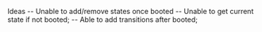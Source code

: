 Ideas
-- Unable to add/remove states once booted
-- Unable to get current state if not booted;
-- Able to add transitions after booted;



